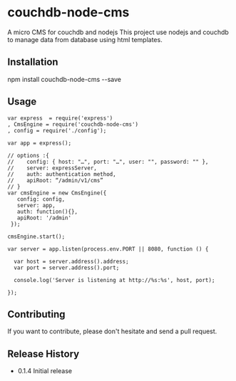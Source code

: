 
couchdb-node-cms
================

A micro CMS for couchdb and nodejs
This project use nodejs and couchdb to  manage data from database using html templates.

## Installation

  npm install couchdb-node-cms --save

## Usage

    var express  = require('express')
  	, CmsEngine = require('couchdb-node-cms')
  	, config = require('./config');
  
    var app = express();

    // options :{
    //    config: { host: "…", port: "…", user: "", password: "" },
    //    server: expressServer,
    //    auth: authentication method,
    //    apiRoot: “/admin/v1/cms”
    // }
    var cmsEngine = new CmsEngine({
       config: config,
       server: app,
       auth: function(){},
       apiRoot: '/admin'
     });
    
    cmsEngine.start();
    
    var server = app.listen(process.env.PORT || 8080, function () {
    
      var host = server.address().address;
      var port = server.address().port;
    
      console.log('Server is listening at http://%s:%s', host, port);
    
    });
    


## Contributing

If you want to contribute, please don't hesitate and send a pull request.

## Release History

* 0.1.4 Initial release